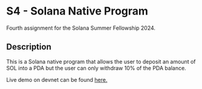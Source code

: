 # S4 - Solana Native Program

Fourth assignment for the Solana Summer Fellowship 2024.

## Description

This is a Solana native program that allows the user to deposit an amount of SOL into a PDA but the user can only withdraw 10% of the PDA balance.

Live demo on devnet can be found [here.]("https://explorer.solana.com/address/6EfjcdFco8WhCxe3ZvdKcmrWtfuhQskNaYQdfSeqcW6k?cluster=devnet")
